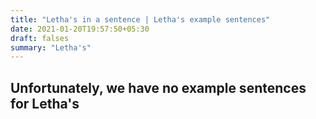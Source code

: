```yaml
---
title: "Letha's in a sentence | Letha's example sentences"
date: 2021-01-20T19:57:50+05:30
draft: falses
summary: "Letha's"
---
```

## Unfortunately, we have no example sentences for Letha's                 

